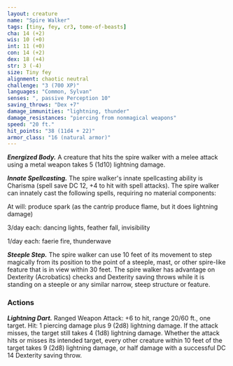 ```yaml
---
layout: creature
name: "Spire Walker"
tags: [tiny, fey, cr3, tome-of-beasts]
cha: 14 (+2)
wis: 10 (+0)
int: 11 (+0)
con: 14 (+2)
dex: 18 (+4)
str: 3 (-4)
size: Tiny fey
alignment: chaotic neutral
challenge: "3 (700 XP)"
languages: "Common, Sylvan"
senses: ", passive Perception 10"
saving_throws: "Dex +7"
damage_immunities: "lightning, thunder"
damage_resistances: "piercing from nonmagical weapons"
speed: "20 ft."
hit_points: "38 (11d4 + 22)"
armor_class: "16 (natural armor)"
---
```


***Energized Body.*** A creature that hits the spire walker with a melee attack using a metal weapon takes 5 (1d10) lightning damage.

***Innate Spellcasting.*** The spire walker's innate spellcasting ability is Charisma (spell save DC 12, +4 to hit with spell attacks). The spire walker can innately cast the following spells, requiring no material components:

At will: produce spark (as the cantrip produce flame, but it does lightning damage)

3/day each: dancing lights, feather fall, invisibility

1/day each: faerie fire, thunderwave

***Steeple Step.*** The spire walker can use 10 feet of its movement to step magically from its position to the point of a steeple, mast, or other spire-like feature that is in view within 30 feet. The spire walker has advantage on Dexterity (Acrobatics) checks and Dexterity saving throws while it is standing on a steeple or any similar narrow, steep structure or feature.

### Actions

***Lightning Dart.*** Ranged Weapon Attack: +6 to hit, range 20/60 ft., one target. Hit: 1 piercing damage plus 9 (2d8) lightning damage. If the attack misses, the target still takes 4 (1d8) lightning damage. Whether the attack hits or misses its intended target, every other creature within 10 feet of the target takes 9 (2d8) lightning damage, or half damage with a successful DC 14 Dexterity saving throw.

